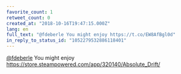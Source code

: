 ```yaml
---
favorite_count: 1
retweet_count: 0
created_at: "2018-10-16T19:47:15.000Z"
lang: en
full_text: "@fdeberle You might enjoy https://t.co/EW8AfBgl0d"
in_reply_to_status_id: "1052279532886118401"
---
```


[@fdeberle](https://twitter.com/fdeberle) You might enjoy
<https://store.steampowered.com/app/320140/Absolute_Drift/>
